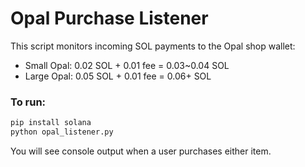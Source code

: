 
# Opal Purchase Listener

This script monitors incoming SOL payments to the Opal shop wallet:
- Small Opal: 0.02 SOL + 0.01 fee = 0.03~0.04 SOL
- Large Opal: 0.05 SOL + 0.01 fee = 0.06+ SOL

### To run:

```bash
pip install solana
python opal_listener.py
```

You will see console output when a user purchases either item.
